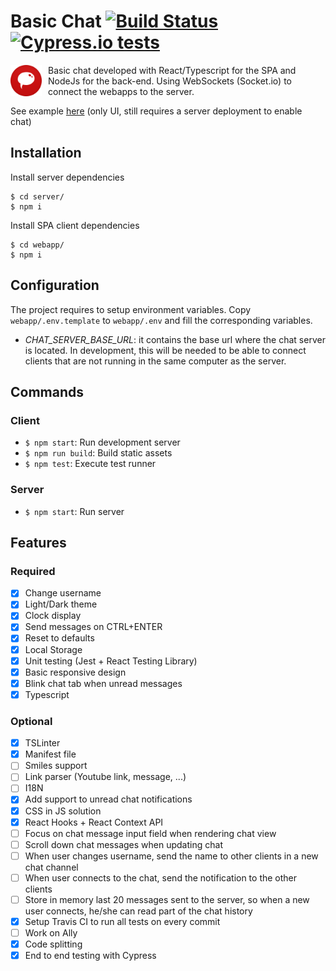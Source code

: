 # Basic Chat [![Build Status](https://travis-ci.com/gyss/basic-chat.svg?branch=master)](https://travis-ci.com/gyss/basic-chat.svg?branch=master) [![Cypress.io tests](https://img.shields.io/badge/cypress.io-tests-green.svg?style=flat-square)](https://dashboard.cypress.io/#/projects/99s4sa/runs)

<img src="./webapp/assets/logo.png" alt="Kitten"
	title="A cute kitten" width="50" height="50" style="float: left; padding-right: 10px" />

Basic chat developed with React/Typescript for the SPA and NodeJs for the back-end. Using WebSockets (Socket.io) to connect the webapps to the server.

See example [here](https://gyss.github.io/basic-chat/) (only UI, still requires a server deployment to enable chat)

## Installation

Install server dependencies

```
$ cd server/
$ npm i
```

Install SPA client dependencies

```
$ cd webapp/
$ npm i
```

## Configuration

The project requires to setup environment variables. Copy `webapp/.env.template` to `webapp/.env` and fill the corresponding variables.

- _CHAT_SERVER_BASE_URL_: it contains the base url where the chat server is located. In development, this will be needed to be able to connect clients that are not running in the same computer as the server.

## Commands

### Client

- `$ npm start`: Run development server
- `$ npm run build`: Build static assets
- `$ npm test`: Execute test runner

### Server

- `$ npm start`: Run server

## Features

### Required

- [x] Change username
- [x] Light/Dark theme
- [x] Clock display
- [x] Send messages on CTRL+ENTER
- [x] Reset to defaults
- [x] Local Storage
- [x] Unit testing (Jest + React Testing Library)
- [x] Basic responsive design
- [x] Blink chat tab when unread messages
- [x] Typescript

### Optional

- [x] TSLinter
- [x] Manifest file
- [ ] Smiles support
- [ ] Link parser (Youtube link, message, ...)
- [ ] I18N
- [x] Add support to unread chat notifications
- [x] CSS in JS solution
- [x] React Hooks + React Context API
- [ ] Focus on chat message input field when rendering chat view
- [ ] Scroll down chat messages when updating chat
- [ ] When user changes username, send the name to other clients in a new chat channel
- [ ] When user connects to the chat, send the notification to the other clients
- [ ] Store in memory last 20 messages sent to the server, so when a new user connects, he/she can read part of the chat history
- [x] Setup Travis CI to run all tests on every commit
- [ ] Work on Ally
- [x] Code splitting
- [x] End to end testing with Cypress
